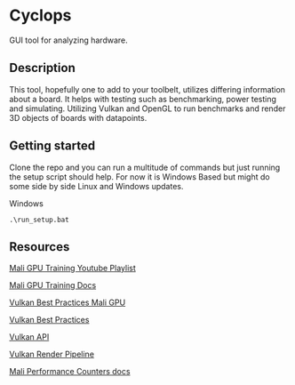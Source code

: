 # Cyclops
GUI tool for analyzing hardware.

## Description
This tool, hopefully one to add to your toolbelt, utilizes differing information about a board. It helps with testing such as benchmarking, power testing and simulating. Utilizing Vulkan and OpenGL to run benchmarks and render 3D objects of boards with datapoints.

## Getting started
Clone the repo and you can run a multitude of commands but just running the setup script should help. For now it is Windows Based but might do some side by side Linux and Windows updates.

Windows
```
.\run_setup.bat
```

## Resources

[Mali GPU Training Youtube Playlist](https://www.youtube.com/watch?v=tnR4mExVClY&list=PLKjl7IFAwc4QUTejaX2vpIwXstbgf8Ik7&index=1)

[Mali GPU Training Docs](https://developer.arm.com/Gaming%20Graphics%20and%20VR#aq=%40navigationhierarchiescategories%3D%3D%22Gaming%2C%20Graphics%20and%20VR%22&numberOfResults=48&f[navigationhierarchiestopics]=Free%20Open%20Training)

[Vulkan Best Practices Mali GPU](https://developer.arm.com/documentation/101897/latest/)

[Vulkan Best Practices](https://www.vulkan.org/learn#vulkan-best-practice)

[Vulkan API](https://vulkan.lunarg.com/doc/view/latest/windows/apispec.html)

[Vulkan Render Pipeline](https://vkguide.dev/docs/chapter-2/vulkan_render_pipeline/)

[Mali Performance Counters docs](https://community.arm.com/arm-community-blogs/b/graphics-gaming-and-vr-blog/posts/mali-midgard-family-performance-counters)

